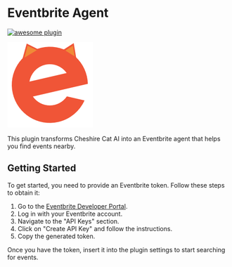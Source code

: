 # Eventbrite Agent

[![awesome plugin](https://custom-icon-badges.demolab.com/static/v1?label=&message=Eventbrite-Agent&color=383938&style=for-the-badge&logo=cheshire_cat_ai)](https://github.com/pfumarola/EventbriteAgent)

![Eventbrite Agent Logo](https://raw.githubusercontent.com/pfumarola/EventbriteAgent/main/logo.png)

This plugin transforms Cheshire Cat AI into an Eventbrite agent that helps you find events nearby. 

## Getting Started

To get started, you need to provide an Eventbrite token. Follow these steps to obtain it:

1. Go to the [Eventbrite Developer Portal](https://www.eventbrite.com/platform/api).
2. Log in with your Eventbrite account.
3. Navigate to the "API Keys" section.
4. Click on "Create API Key" and follow the instructions.
5. Copy the generated token.

Once you have the token, insert it into the plugin settings to start searching for events.
